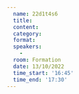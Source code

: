 ```yaml
---
  name: 22d1t4s6
  title: 
  content:
  category: 
  format: 
  speakers: 
    - 
  room: Formation
  date: 13/10/2022
  time_start: '16:45'
  time_end: '17:30'
---
```

